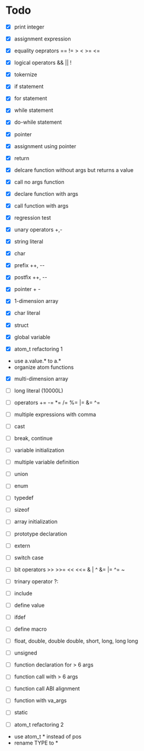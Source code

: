 # Todo

- [x] print integer
- [x] assignment expression

- [x] equality oeprators == != > < >= <=
- [x] logical operators && || !
- [x] tokernize

- [x] if statement
- [x] for statement
- [x] while statement
- [x] do-while statement

- [x] pointer
- [x] assignment using pointer

- [x] return
- [x] delcare function without args but returns a value
- [x] call no args function
- [x] declare function with args
- [x] call function with args

- [x] regression test

- [x] unary operators +,-
- [x] string literal
- [x] char
- [x] prefix ++, --
- [x] postfix ++, --

- [x] pointer + -
- [x] 1-dimension array

- [x] char literal

- [x] struct

- [x] global variable

- [x] atom_t refactoring 1
 - use a.value.* to a.*
 - organize atom functions

- [x] multi-dimension array

- [ ] long literal (10000L)

- [ ] operators += -= *= /= %= |= &= ^=

- [ ] multiple expressions with comma
- [ ] cast
- [ ] break, continue

- [ ] variable initialization

- [ ] multiple variable definition

- [ ] union
- [ ] enum

- [ ] typedef
- [ ] sizeof

- [ ] array initialization
- [ ] prototype declaration
- [ ] extern

- [ ] switch case

- [ ] bit operators >> >>= << <<= & | ^  &= |= ^= ~
- [ ] trinary operator ?:

- [ ] include
- [ ] define value
- [ ] ifdef
- [ ] define macro

- [ ] float, double, double double, short, long, long long
- [ ] unsigned


- [ ] function declaration for > 6 args
- [ ] function call with > 6 args
- [ ] function call ABI alignment

- [ ] function with va_args

- [ ] static

- [ ] atom_t refactoring 2
 - use atom_t * instead of pos
 - rename TYPE to *

